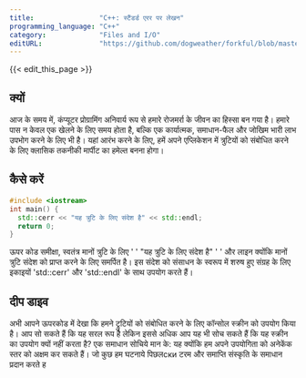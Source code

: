 ```yaml
---
title:                "C++: स्टैंडर्ड एरर पर लेखन"
programming_language: "C++"
category:             "Files and I/O"
editURL:              "https://github.com/dogweather/forkful/blob/master/content/hi/cpp/writing-to-standard-error.md"
---
```


{{< edit_this_page >}}

## क्यों

आज के समय में, कंप्यूटर प्रोग्रामिंग अनिवार्य रूप से हमारे रोजमर्रा के जीवन का हिस्सा बन गया है। हमारे पास न केवल एक खेलने के लिए समय होता है, बल्कि एक कार्यात्मक, समाधान-फैल और जोखिम भारी लाभ उपभोग करने के लिए भी है। यहां आरंभ करने के लिए, हमें अपने एप्लिकेशन में त्रुटियों को संबोधित करने के लिए क्लासिक तकनीकी मार्पीट का हमेल्त बनना होगा।

## कैसे करें

```C++
#include <iostream>
int main() {
  std::cerr << "यह त्रुटि के लिए संदेश है" << std::endl;
  return 0;
}
```

ऊपर कोड समीक्षा, स्वतंत्र मानों त्रुटि के लिए ' ' "यह त्रुटि के लिए संदेश है" ' ' और लाइन क्योंकि मानों त्रुटि संदेश को प्राप्त करने के लिए समर्पित है। इस संदेश को संसाधन के स्वरूप में शरुष हुए संग्रह के लिए इकाइयों 'std::cerr' और 'std::endl' के साथ उपयोग करते हैं।

## दीप डाइव

अभी आपने ऊपरकोड में देखा कि हमने ट्रुटियों को संबोधित करने के लिए कॉन्सोल स्क्रीन को उपयोग किया है। आप सो सकते हैं कि यह सरल रूप है लेकिन इससे अधिक आप यह भी सोच सकते हैं कि यह स्क्रीन का उपयोग क्यों नहीं करता है? एक समाधान सोचिये मान के: यह क्योंकि हम अपने उपयोगिता को अनेकेंक स्तर को अक्षम कर सकते हैं। जो कुछ हम घटनाये पिछलски टरम और समाप्ति संस्कृति के समाधान प्रदान करते ह